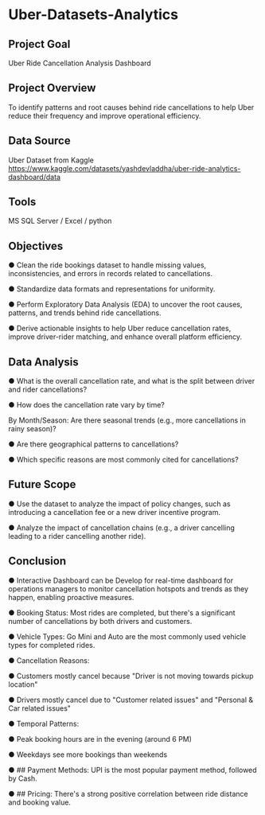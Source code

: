 # Uber-Datasets-Analytics 



## Project Goal

Uber Ride Cancellation Analysis Dashboard

## Project Overview

To identify patterns and root causes behind ride cancellations to help Uber reduce their frequency and improve operational efficiency.

## Data Source

Uber Dataset from Kaggle
https://www.kaggle.com/datasets/yashdevladdha/uber-ride-analytics-dashboard/data

## Tools

MS SQL Server / Excel / python

## Objectives

● Clean the ride bookings dataset to handle missing values, inconsistencies, and errors in
records related to cancellations.

● Standardize data formats and representations for uniformity.

● Perform Exploratory Data Analysis (EDA) to uncover the root causes, patterns, and trends
behind ride cancellations.

● Derive actionable insights to help Uber reduce cancellation rates, improve driver-rider
matching, and enhance overall platform efficiency.

## Data Analysis

● What is the overall cancellation rate, and what is the split between driver and rider
cancellations?

● How does the cancellation rate vary by time?

By Month/Season: Are there seasonal trends (e.g., more cancellations in rainy season)?

● Are there geographical patterns to cancellations?

● Which specific reasons are most commonly cited for cancellations?

## Future Scope

● Use the dataset to analyze the impact of policy changes, such as introducing a cancellation fee
or a new driver incentive program.

● Analyze the impact of cancellation chains (e.g., a driver cancelling leading to a rider cancelling
another ride).

## Conclusion

● Interactive Dashboard can be Develop for real-time dashboard for operations managers to
monitor cancellation hotspots and trends as they happen, enabling proactive measures.

● Booking Status: Most rides are completed, but there's a significant number of cancellations by both drivers and customers.

● Vehicle Types: Go Mini and Auto are the most commonly used vehicle types for completed rides.

● Cancellation Reasons:

● Customers mostly cancel because "Driver is not moving towards pickup location"

● Drivers mostly cancel due to "Customer related issues" and "Personal & Car related issues"

● Temporal Patterns:

● Peak booking hours are in the evening (around 6 PM)

● Weekdays see more bookings than weekends

● ## Payment Methods: UPI is the most popular payment method, followed by Cash.

● ## Pricing: There's a strong positive correlation between ride distance and booking value.
